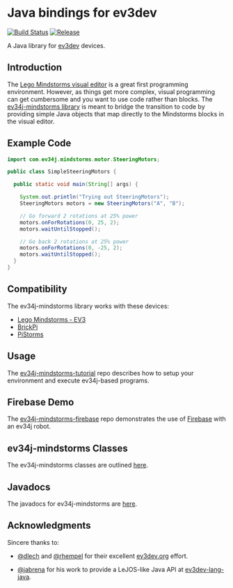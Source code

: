 # Java bindings for ev3dev

[![Build Status](https://travis-ci.org/ev34j/ev34j.svg?branch=master)](https://travis-ci.org/ev34j/ev34j)
[![Release](https://jitpack.io/v/ev34j/ev34j.svg)](https://jitpack.io/#ev34j/ev34j)

A Java library for [ev3dev](http://www.ev3dev.org) devices.

## Introduction

The [Lego Mindstorms visual editor](http://www.lego.com/en-us/mindstorms/downloads/download-software)
is a great first programming environment. However, as things get more complex,
visual programming can get cumbersome and you want to  use code rather than blocks.
The [ev34j-mindstorms library](https://github.com/ev34j/ev34j) is meant to bridge the transition to code
by providing simple Java objects that map directly to the Mindstorms blocks in
the visual editor.

## Example Code

```java
import com.ev34j.mindstorms.motor.SteeringMotors;

public class SimpleSteeringMotors {

  public static void main(String[] args) {

    System.out.println("Trying out SteeringMotors");
    SteeringMotors motors = new SteeringMotors("A", "B");

    // Go forward 2 rotations at 25% power
    motors.onForRotations(0, 25, 2);
    motors.waitUntilStopped();

    // Go back 2 rotations at 25% power
    motors.onForRotations(0, -25, 2);
    motors.waitUntilStopped();
  }
}
```

## Compatibility

The ev34j-mindstorms library works with these devices:

* [Lego Mindstorms - EV3](http://www.lego.com/en-us/mindstorms/about-ev3)
* [BrickPi](http://www.dexterindustries.com/brickpi/)
* [PiStorms](http://www.mindsensors.com/teaching-stem-with-robotics/13-pistorms-base-kit-raspberry-pi-brain-for-lego-robot)

## Usage

The [ev34j-mindstorms-tutorial](https://github.com/ev34j/ev34j-mindstorms-tutorial) repo
describes how to setup your environment and execute ev34j-based programs.

## Firebase Demo

The [ev34j-mindstorms-firebase](https://github.com/ev34j/ev34j-mindstorms-firebase) repo
demonstrates the use of [Firebase](https://www.firebase.com) with an ev34j robot.

## ev34j-mindstorms Classes

The ev34j-mindstorms classes are outlined
[here](https://github.com/ev34j/ev34j-mindstorm-tutorial/wiki/Ev34j-Mindstorms-Object-Summary).

## Javadocs

The javadocs for ev34j-mindstorms are [here](http://www.ev34j.com/javadocs/).

## Acknowledgments

Sincere thanks to:

* [@dlech](https://github.com/dlech) and [@rhempel](https://github.com/rhempel) for their excellent [ev3dev.org](http://www.ev3dev.org) effort.

* [@jabrena](https://github.com/jabrena) for his work to provide a LeJOS-like Java API at [ev3dev-lang-java](https://github.com/ev3dev-lang-java/ev3dev-lang-java).